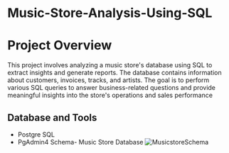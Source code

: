 # Music-Store-Analysis-Using-SQL
# Project Overview
This project involves analyzing a music store's database using SQL to extract insights and generate reports. The database contains information about customers, invoices, tracks, and artists. The goal is to perform various SQL queries to answer business-related questions and provide meaningful insights into the store's operations and sales performance

## Database and Tools
* Postgre SQL
* PgAdmin4
Schema- Music Store Database
![MusicstoreSchema]()
